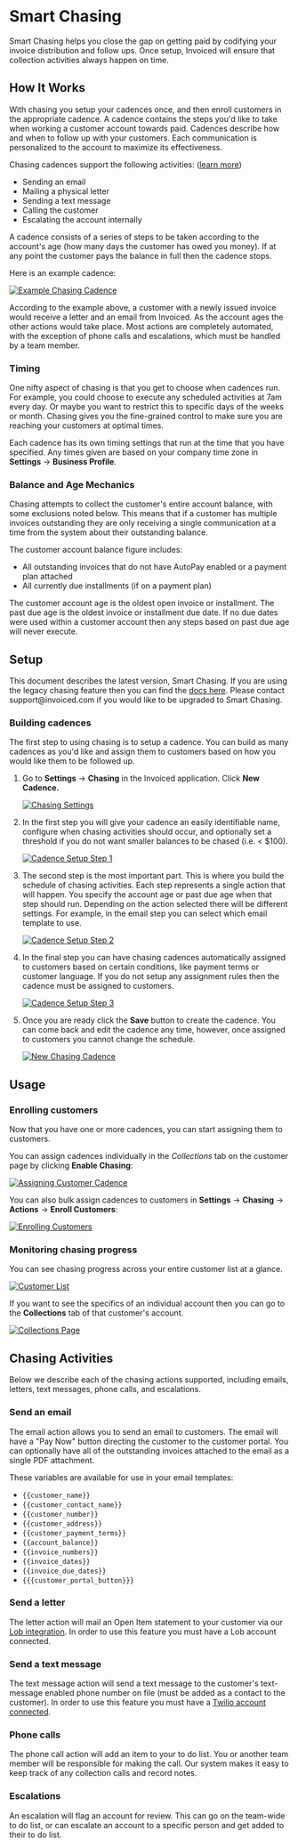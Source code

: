 # Smart Chasing

Smart Chasing helps you close the gap on getting paid by codifying your invoice distribution and follow ups. Once setup, Invoiced will ensure that collection activities always happen on time.

## How It Works

With chasing you setup your cadences once, and then enroll customers in the appropriate cadence. A cadence contains the steps you'd like to take when working a customer account towards paid. Cadences describe how and when to follow up with your customers. Each communication is personalized to the account to maximize its effectiveness.

Chasing cadences support the following activities: ([learn more](#chasing-activities))
- Sending an email
- Mailing a physical letter
- Sending a text message
- Calling the customer
- Escalating the account internally

A cadence consists of a series of steps to be taken according to the account's age (how many days the customer has owed you money). If at any point the customer pays the balance in full then the cadence stops.

Here is an example cadence:

[![Example Chasing Cadence](../img/chasing-cadence-example.png)](../img/chasing-cadence-example.png)

According to the example above, a customer with a newly issued invoice would receive a letter and an email from Invoiced. As the account ages the other actions would take place. Most actions are completely automated, with the exception of phone calls and escalations, which must be handled by a team member. 

### Timing

One nifty aspect of chasing is that you get to choose when cadences run. For example, you could choose to execute any scheduled activities at 7am every day. Or maybe you want to restrict this to specific days of the weeks or month. Chasing gives you the fine-grained control to make sure you are reaching your customers at optimal times.

Each cadence has its own timing settings that run at the time that you have specified. Any times given are based on your company time zone in **Settings** &rarr; **Business Profile**.

### Balance and Age Mechanics

Chasing attempts to collect the customer's entire account balance, with some exclusions noted below. This means that if a customer has multiple invoices outstanding they are only receiving a single communication at a time from the system about their outstanding balance.

The customer account balance figure includes:
- All outstanding invoices that do not have AutoPay enabled or a payment plan attached
- All currently due installments (if on a payment plan)

The customer account age is the oldest open invoice or installment. The past due age is the oldest invoice or installment due date. If no due dates were used within a customer account then any steps based on past due age will never execute.

## Setup

<p class="alert alert-info">This document describes the latest version, Smart Chasing. If you are using the legacy chasing feature then you can find the <a href="/docs/guides/chasing-legacy">docs here</a>. Please contact support@invoiced.com if you would like to be upgraded to Smart Chasing.</p>

### Building cadences

The first step to using chasing is to setup a cadence. You can build as many cadences as you'd like and assign them to customers based on how you would like them to be followed up.

1. Go to **Settings** &rarr; **Chasing** in the Invoiced application. Click **New Cadence.**

   [![Chasing Settings](../img/chasing-cadence-settings.png)](../img/chasing-cadence-settings.png)

2. In the first step you will give your cadence an easily identifiable name, configure when chasing activities should occur, and optionally set a threshold if you do not want smaller balances to be chased (i.e. < $100).

   [![Cadence Setup Step 1](../img/chasing-cadence-step-1.png)](../img/chasing-cadence-step-1.png)

3. The second step is the most important part. This is where you build the schedule of chasing activities. Each step represents a single action that will happen. You specify the account age or past due age when that step should run. Depending on the action selected there will be different settings. For example, in the email step you can select which email template to use.

   [![Cadence Setup Step 2](../img/chasing-cadence-step-2.png)](../img/chasing-cadence-step-2.png)

4. In the final step you can have chasing cadences automatically assigned to customers based on certain conditions, like payment terms or customer language. If you do not setup any assignment rules then the cadence must be assigned to customers.

   [![Cadence Setup Step 3](../img/chasing-cadence-step-3.png)](../img/chasing-cadence-step-3.png)

5. Once you are ready click the **Save** button to create the cadence. You can come back and edit the cadence any time, however, once assigned to customers you cannot change the schedule.

   [![New Chasing Cadence](../img/chasing-cadence-saved.png)](../img/chasing-cadence-saved.png)

## Usage

### Enrolling customers

Now that you have one or more cadences, you can start assigning them to customers.

You can assign cadences individually in the *Collections* tab on the customer page by clicking **Enable Chasing**:

[![Assigning Customer Cadence](../img/chasing-assign-cadence.png)](../img/chasing-assign-cadence.png)

You can also bulk assign cadences to customers in **Settings** &rarr; **Chasing** &rarr; **Actions** &rarr; **Enroll Customers**:

[![Enrolling Customers](../img/chasing-mass-assignment.png)](../img/chasing-mass-assignment.png)

### Monitoring chasing progress

You can see chasing progress across your entire customer list at a glance.

[![Customer List](../img/chasing-customer-list.png)](../img/chasing-customer-list.png)

If you want to see the specifics of an individual account then you can go to the **Collections** tab of that customer's account.

[![Collections Page](../img/customer-collection-history.png)](../img/customer-collection-history.png)

## Chasing Activities

Below we describe each of the chasing actions supported, including emails, letters, text messages, phone calls, and escalations.

### Send an email

The email action allows you to send an email to customers. The email will have a "Pay Now" button directing the customer to the customer portal. You can optionally have all of the outstanding invoices attached to the email as a single PDF attachment.

These variables are available for use in your email templates:
- `{{customer_name}}`
- `{{customer_contact_name}}`
- `{{customer_number}}`
- `{{customer_address}}`
- `{{customer_payment_terms}}`
- `{{account_balance}}`
- `{{invoice_numbers}}`
- `{{invoice_dates}}`
- `{{invoice_due_dates}}`
- `{{{customer_portal_button}}}`

### Send a letter

The letter action will mail an Open Item statement to your customer via our [Lob integration](/docs/integrations/lob). In order to use this feature you must have a Lob account connected.

### Send a text message

The text message action will send a text message to the customer's text-message enabled phone number on file (must be added as a contact to the customer). In order to use this feature you must have a [Twilio account connected](/docs/integrations/twilio).

### Phone calls

The phone call action will add an item to your to do list. You or another team member will be responsible for making the call. Our system makes it easy to keep track of any collection calls and record notes.

### Escalations

An escalation will flag an account for review. This can go on the team-wide to do list, or can escalate an account to a specific person and get added to their to do list.